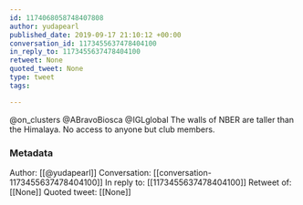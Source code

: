 ```yaml
---
id: 1174068058748407808
author: yudapearl
published_date: 2019-09-17 21:10:12 +00:00
conversation_id: 1173455637478404100
in_reply_to: 1173455637478404100
retweet: None
quoted_tweet: None
type: tweet
tags:

---
```


@on_clusters @ABravoBiosca @IGLglobal The walls of NBER are taller than the Himalaya. No access to anyone but club members.

### Metadata

Author: [[@yudapearl]]
Conversation: [[conversation-1173455637478404100]]
In reply to: [[1173455637478404100]]
Retweet of: [[None]]
Quoted tweet: [[None]]
